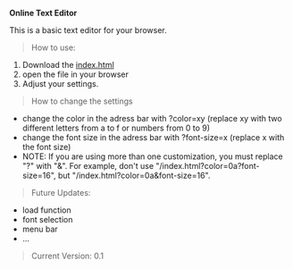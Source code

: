 **Online Text Editor**

This is a basic text editor for your browser.

> How to use:
1. Download the [index.html](/index.html)
2. open the file in your browser
3. Adjust your settings.

> How to change the settings
- change the color in the adress bar with ?color=xy (replace xy with two different letters from a to f or numbers from 0 to 9)
- change the font size in the adress bar with ?font-size=x (replace x with the font size)
- NOTE: If you are using more than one customization, you must replace "?" with "&". For example, don't use "/index.html?color=0a?font-size=16", but "/index.html?color=0a&font-size=16".

> Future Updates:
- load function
- font selection
- menu bar
- ...

> Current Version: 0.1

